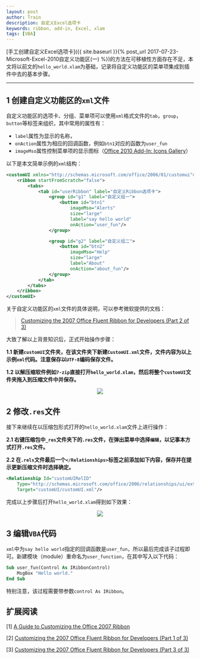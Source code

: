 ```yaml
---
layout: post
author: Train
description: 自定义Excel选项卡
keywords: ribbon, add-in, Excel, xlam
tags: [VBA]
---
```


[手工创建自定义Excel选项卡]({{ site.baseurl }}{% post_url 2017-07-23-Microsoft-Excel-2010自定义功能区(一) %})的方法在可移植性方面存在不足，本文将以前文的`hello_world.xlam`为基础，记录将自定义功能区的菜单项集成到插件中去的基本步骤。

---

## 1 创建自定义功能区的`xml`文件

自定义功能区的选项卡、分组、菜单项可以使用`xml`格式文件的`tab`，`group`，`button`等标签来组织，其中常用的属性有：

* `label`属性为显示的名称，
* `onAction`属性为相应的回调函数，例如`btn1`对应的函数为`user_fun`
* `imageMso`属性控制菜单项的显示图标（[Office 2010 Add-In: Icons Gallery](https://www.microsoft.com/en-us/download/details.aspx?displaylang=en&id=21103)）

以下是本文简单示例的`xml`结构：

```xml
<customUI xmlns="http://schemas.microsoft.com/office/2006/01/customui">
    <ribbon startFromScratch="false">
        <tabs>
            <tab id="userRibbon" label="自定义Ribbon选项卡">
                <group id="g1" label="自定义组一">
                    <button id="btn1" 
                        imageMso="Alerts" 
                        size="large" 
                        label="say hello world" 
                        onAction="user_fun"/>
                </group>

                <group id="g2" label="自定义组二">
                    <button id="btn2" 
                        imageMso="Help" 
                        size="large" 
                        label="About" 
                        onAction="about_fun"/>
                </group>
            </tab>
        </tabs>
    </ribbon>
</customUI>
```

关于自定义功能区的`xml`文件的具体说明，可以参考微软提供的文档：

> [Customizing the 2007 Office Fluent Ribbon for Developers (Part 2 of 3)](https://msdn.microsoft.com/en-us/library/aa338199(v=office.12).aspx)

大致了解以上背景知识后，正式开始操作步骤：

**1.1 新建`customUI`文件夹，在该文件夹下新建`CustomUI.xml`文件，文件内容为以上示例`xml`代码。注意保存以`UTF-8`编码保存文件。**

**1.2 以解压缩软件例如`7-zip`直接打开`hello_world.xlam`，然后将整个`customUI`文件夹拖入到压缩文件中并保存。**

<div align='center'><img src="{{ "images/2017-07-24-01.png" | prepend: site.baseurl }}"></div>


## 2 修改`.res`文件

接下来继续在以压缩包形式打开的`hello_world.xlam`文件上进行操作：

**2.1 右键压缩包中`_res`文件夹下的`.res`文件，在弹出菜单中选择`编辑`，以记事本方式打开`.res`文件。**

**2.2 在`.rels`文件最后一个`</Relationships>`标签之前添加如下内容，保存并在提示更新压缩文件时选择确定。**

```xml
<Relationship Id="customUIRelID" 
    Type="http://schemas.microsoft.com/office/2006/relationships/ui/extensibility" 
    Target="customUI/customUI.xml"/>
```

完成以上步骤后打开`hello_world.xlam`得到如下效果：

<div align='center'><img src="{{ "images/2017-07-24-02.png" | prepend: site.baseurl }}"></div>


## 3 编辑`VBA`代码

`xml`中为`say hello world`指定的回调函数是`user_fun`，所以最后完成该子过程即可。新建模块（module）重命名为`user_function`，在其中写入以下代码：

```vb
Sub user_fun(Control As IRibbonControl)
    MsgBox "Hello world."
End Sub
```

特别注意，该过程需要带参数`control As IRibbon`。

##  扩展阅读

[1] [A Guide to Customizing the Office 2007 Ribbon](https://technet.microsoft.com/en-us/library/2009.05.ribbon.aspx#id0980025)  

[2] [Customizing the 2007 Office Fluent Ribbon for Developers (Part 1 of 3)](https://msdn.microsoft.com/en-us/library/aa338202.aspx)

[3] [Customizing the 2007 Office Fluent Ribbon for Developers (Part 3 of 3)](https://msdn.microsoft.com/en-us/library/aa722523(v=office.12).aspx)